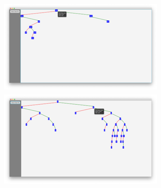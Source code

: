 ![Optional Text](https://github.com/chathurapriyankara/TreeDisplay/blob/master/TreeDisplay/demo.png)

![Optional Text](https://github.com/chathurapriyankara/TreeDisplay/blob/master/TreeDisplay/image.png)
